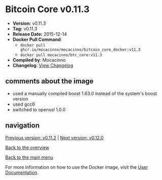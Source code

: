 # Bitcoin Core v0.11.3

- **Version:** v0.11.3
- **Tag:** v0.11.3
- **Release Date:** 2015-12-14
- **Docker Pull Command**:
  - `docker pull ghcr.io/mocacinno/mocacinno/bitcoin_core_docker:v11.3`
  - `docker pull mocacinno/btc_core:v11.3`
- **Compiled by**: Mocacinno
- **Changelog**: [View Changelog](https://github.com/bitcoin/bitcoin/blob/v0.11.3/doc/release-notes.md)

## comments about the image

- used a manually compiled boost 1.63.0 instead of the system's boost version
- used gcc6
- switched to openssl 1.0.0

## navigation

[Previous version: v0.11.2](./v11.2.md) | [Next version: v0.12.0](./v12.0.md)

[Back to the overview](./Readme.md)

[Back to the main menu](../Readme.md)

For more information on how to use the Docker image, visit the [User Documentation](../userdocs/Readme.md).
